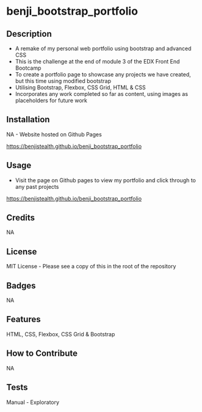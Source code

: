 # benji_bootstrap_portfolio


## Description

- A remake of my personal web portfolio using bootstrap and advanced CSS
- This is the challenge at the end of module 3 of the EDX Front End Bootcamp
- To create a portfolio page to showcase any projects we have created, but this time using modified bootstrap
- Utilising Bootstrap, Flexbox, CSS Grid, HTML & CSS
- Incorporates any work completed so far as content, using images as placeholders for future work

## Installation

NA - Website hosted on Github Pages

https://benjistealth.github.io/benji_bootstrap_portfolio

## Usage

- Visit the page on Github pages to view my portfolio and click through to any past projects

https://benjistealth.github.io/benji_bootstrap_portfolio

## Credits

NA

## License

MIT License - Please see a copy of this in the root of the repository


## Badges

NA

## Features

HTML, CSS, Flexbox, CSS Grid & Bootstrap

## How to Contribute

NA

## Tests

Manual - Exploratory
